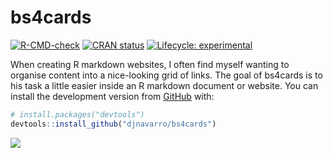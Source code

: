 
<!-- README.md is generated from README.Rmd. Please edit that file -->

# bs4cards

<!-- badges: start -->

[![R-CMD-check](https://github.com/djnavarro/bs4cards/workflows/R-CMD-check/badge.svg)](https://github.com/djnavarro/bs4cards/actions)
[![CRAN
status](https://www.r-pkg.org/badges/version/bs4cards)](https://CRAN.R-project.org/package=bs4cards)
[![Lifecycle:
experimental](https://img.shields.io/badge/lifecycle-experimental-orange.svg)](https://lifecycle.r-lib.org/articles/stages.html#experimental)
<!-- badges: end -->

When creating R markdown websites, I often find myself wanting to
organise content into a nice-looking grid of links. The goal of bs4cards
is to his task a little easier inside an R markdown document or website.
You can install the development version from
[GitHub](https://github.com/) with:

``` r
# install.packages("devtools")
devtools::install_github("djnavarro/bs4cards")
```

![](https://bs4cards.djnavarro.net/bs4cards-logo.png)

